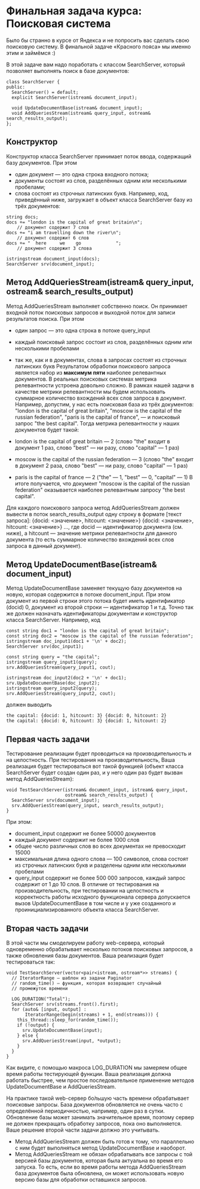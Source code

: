 # Финальная задача курса: Поисковая система
Было бы странно в курсе от Яндекса и не попросить вас сделать свою поисковую систему. В финальной задаче «Красного пояса» мы именно этим и займёмся :)

В этой задаче вам надо поработать с классом SearchServer, который позволяет выполнять поиск в базе документов:
```
class SearchServer {
public:
  SearchServer() = default;
  explicit SearchServer(istream& document_input);

  void UpdateDocumentBase(istream& document_input);
  void AddQueriesStream(istream& query_input, ostream& search_results_output);
};
```

## Конструктор
Конструктор класса SearchServer принимает поток ввода, содержащий базу документов. При этом
* один документ — это одна строка входного потока;
* документы состоят из слов, разделённых одним или несколькими пробелами;
* слова состоят из строчных латинских букв. Например, код, приведённый ниже, загружает в объект класса SearchServer базу из трёх документов:
```
string docs;
docs += "london is the capital of great britain\n";
    // документ содержит 7 слов
docs += "i am travelling down the river\n";
    // документ содержит 6 слов
docs += "  here     we    go             ";
    // документ содержит 3 слова

istringstream document_input(docs);
SearchServer srv(document_input);
```

## Метод AddQueriesStream(istream& query_input, ostream& search_results_output)
Метод AddQueriesStream выполняет собственно поиск. Он принимает входной поток поисковых запросов и выходной поток для записи результатов поиска. При этом
* один запрос — это одна строка в потоке query_input
* каждый поисковый запрос состоит из слов, разделённых одним или несколькими пробелами
* так же, как и в документах, слова в запросах состоят из строчных латинских букв
Результатом обработки поискового запроса является набор из **максимум пяти** наиболее релевантных документов. В реальных поисковых системах метрика релевантности устроена довольно сложно. В рамках нашей задачи в качестве метрики релевантности мы будем использовать суммарное количество вхождений всех слов запроса в документ. Например, допустим, у нас есть поисковая база из трёх документов: "london is the capital of great britain", "moscow is the capital of the russian federation", "paris is the capital of france", — и поисковый запрос "the best capital". Тогда метрика релевантности у наших документов будет такой:

* london is the capital of great britain — 2 (слово "the" входит в документ 1 раз, слово "best" — ни разу, слово "capital" — 1 раз)
* moscow is the capital of the russian federation — 3 (слово "the" входит в документ 2 раза, слово "best" — ни разу, слово "capital" — 1 раз)
* paris is the capital of france — 2 ("the" — 1, "best" — 0, "capital" — 1)
В итоге получается, что документ "moscow is the capital of the russian federation" оказывается наиболее релевантным запросу "the best capital".

Для каждого поискового запроса метод AddQueriesStream должен вывести в поток search_results_output одну строку в формате [текст запроса]: {docid: <значение>, hitcount: <значение>} {docid: <значение>, hitcount: <значение>} ..., где docid — идентификатор документа (см. ниже), а hitcount — значение метрики релевантности для данного документа (то есть суммарное количество вхождений всех слов запроса в данный документ).

## Метод UpdateDocumentBase(istream& document_input)
Метод UpdateDocumentBase заменяет текущую базу документов на новую, которая содержится в потоке document_input. При этом документ из первой строки этого потока будет иметь идентификатор (docid) 0, документ из второй строки — идентификатор 1 и т.д. Точно так же должен назначать идентификаторы документам и конструктор класса SearchServer. 
Например, код
```
const string doc1 = "london is the capital of great britain";
const string doc2 = "moscow is the capital of the russian federation";
istringstream doc_input1(doc1 + '\n' + doc2);
SearchServer srv(doc_input1);

const string query = "the capital";
istringstream query_input1(query);
srv.AddQueriesStream(query_input1, cout);

istringstream doc_input2(doc2 + '\n' + doc1);
srv.UpdateDocumentBase(doc_input2);
istringstream query_input2(query);
srv.AddQueriesStream(query_input2, cout);
```
должен выводить
```
the capital: {docid: 1, hitcount: 3} {docid: 0, hitcount: 2}
the capital: {docid: 0, hitcount: 3} {docid: 1, hitcount: 2}
```

## Первая часть задачи
Тестирование реализации будет проводиться на производительность и на целостность.
При тестирования на производительность, Ваша реализация будет тестироваться вот такой функцией (объект класса SearchServer будет создан один раз, и у него один раз будет вызван метод AddQueriesStream):
```
void TestSearchServer(istream& document_input, istream& query_input,
                      ostream& search_results_output) {
  SearchServer srv(document_input);
  srv.AddQueriesStream(query_input, search_results_output);
}
```
При этом:
* document_input содержит не более 50000 документов
* каждый документ содержит не более 1000 слов
* общее число различных слов во всех документах не превосходит 15000
* максимальная длина одного слова — 100 символов, слова состоят из строчных латинских букв и разделены одним или несколькими пробелами
* query_input содержит не более 500 000 запросов, каждый запрос содержит от 1 до 10 слов.
В отличие от тестирования на производительность, при тестировании на целостность и корректность работы исходного функционала сервера допускается вызов UpdateDocumentBase в том числе и у уже созданного и проинициализированного объекта класса SearchServer.

## Вторая часть задачи
В этой части мы смоделируем работу web-сервера, который одновременно обрабатывает несколько потоков поисковых запросов, а также обновления базы документов. Ваша реализация будет тестироваться так:
```
void TestSearchServer(vector<pair<istream, ostream*>> streams) {
  // IteratorRange — шаблон из задачи Paginator
  // random_time() — функция, которая возвращает случайный
  // промежуток времени

  LOG_DURATION("Total");
  SearchServer srv(streams.front().first);
  for (auto& [input, output] :
       IteratorRange(begin(streams) + 1, end(streams))) {
    this_thread::sleep_for(random_time());
    if (!output) {
      srv.UpdateDocumentBase(input);
    } else {
      srv.AddQueriesStream(input, *output);
    }
  }
}
```
Как видите, с помощью макроса LOG_DURATION мы замеряем общее время работы тестирующей функции. Ваша реализация должна работать быстрее, чем простое последовательное применение методов UpdateDocumentBase и AddQueriesStream.

На практике такой web-сервер бо̀льшую часть времени обрабатывает поисковые запросы. База документов обновляется не очень часто с определённой периодичностью, например, один раз в сутки. Обновление базы может занимать значительное время, поэтому сервер не должен прекращать обработку запросов, пока оно выполняется. Ваше решение второй части задачи должно это учитывать.

* Метод AddQueriesStream должен быть готов к тому, что параллельно с ним будет выполняться метод UpdateDocumentBase и наоборот.
* Метод AddQueriesStream не обязан обрабатывать все запросы с той версией базы документов, которая была актуальна во время его запуска. То есть, если во время работы метода AddQueriesStream база документов была обновлена, он может использовать новую версию базы для обработки оставшихся запросов.
